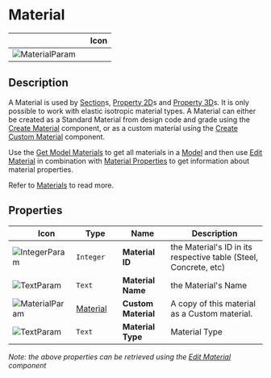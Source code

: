 # Material
<!--- This file has been auto-generated, do not change it manually! Edit the generator here: https://github.com/arup-group/GSA-Grasshopper/tree/main/DocsGeneration --->

|<img width="150"/> Icon |
| ----------- |
|![MaterialParam](./images/MaterialParam.png) |

## Description

A Material is used by [Section](gsagh-section-parameter.md)s, [Property 2D](gsagh-property-2d-parameter.md)s and [Property 3D](gsagh-property-3d-parameter.md)s. It is only possible to work with elastic isotropic material types. A Material can either be created as a Standard Material from design code and grade using the [Create Material](gsagh-create-material-component.md) component, or as a custom material using the [Create Custom Material](gsagh-create-custom-material-component.md) component.

Use the [Get Model Materials](gsagh-get-model-materials-component.md) to get all materials in a [Model](gsagh-model-parameter.md) and then use [Edit Material](gsagh-edit-material-component.md) in combination with [Material Properties](gsagh-material-properties-component.md) to get information about material properties.

Refer to [Materials](/references/hidr-data-mat-steel.md) to read more.

## Properties

|<img width="20"/> Icon |<img width="200"/> Type |<img width="200"/> Name |<img width="1000"/> Description |
| ----------- | ----------- | ----------- | ----------- |
|![IntegerParam](./images/IntegerParam.png) |`Integer` |**Material ID** |the Material's ID in its respective table (Steel, Concrete, etc) |
|![TextParam](./images/TextParam.png) |`Text` |**Material Name** |the Material's Name |
|![MaterialParam](./images/MaterialParam.png) |[Material](gsagh-material-parameter.md) |**Custom Material** |A copy of this material as a Custom material. |
|![TextParam](./images/TextParam.png) |`Text` |**Material Type** |Material Type |

_Note: the above properties can be retrieved using the [Edit Material](gsagh-edit-material-component.md) component_
